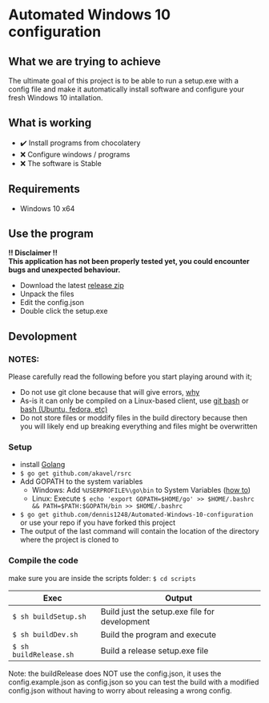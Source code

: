 # Automated Windows 10 configuration

## What we are trying to achieve
The ultimate goal of this project is to be able to run a setup.exe with a config file and make it automatically install software and configure your fresh Windows 10 intallation.  

## What is working
- :heavy_check_mark: Install programs from chocolatery 
- :x: Configure windows / programs
- :x: The software is Stable

## Requirements
- Windows 10 x64  

## Use the program
**!! Disclaimer !!**  
**This application has not been properly tested yet, you could encounter bugs and unexpected behaviour.**
- Download the latest [release zip](https://github.com/dennis1248/Automated-Windows-10-configuration/releases)
- Unpack the files
- Edit the config.json
- Double click the setup.exe

## Devolopment
### NOTES:
Please carefully read the following before you start playing around with it;
- Do not use git clone because that will give errors, [why](https://stackoverflow.com/questions/26942150/importing-go-files-in-same-folder)
-  As-is it can only be compiled on a Linux-based client, use [git bash](https://git-scm.com/downloads) or [bash (Ubuntu, fedora, etc)](https://docs.microsoft.com/en-us/windows/wsl/install-win10)
- Do not store files or moddify files in the build directory because then you will likely end up breaking everything and files might be overwritten
### Setup
- install [Golang](https://golang.org/dl/)
- `$ go get github.com/akavel/rsrc`
- Add GOPATH to the system variables
  - Windows: Add `%USERPROFILE%\go\bin` to System Variables ([how to](https://www.java.com/en/download/help/path.xml))
  - Linux: Execute `$ echo 'export GOPATH=$HOME/go' >> $HOME/.bashrc && PATH=$PATH:$GOPATH/bin >> $HOME/.bashrc`
- `$ go get github.com/dennis1248/Automated-Windows-10-configuration` or use your repo if you have forked this project
- The output of the last command will contain the location of the directory where the project is cloned to
### Compile the code
make sure you are inside the scripts folder: `$ cd scripts`  

Exec | Output
--- | ---
`$ sh buildSetup.sh` | Build just the setup.exe file for development  
`$ sh buildDev.sh` | Build the program and execute  
`$ sh buildRelease.sh` | Build a release setup.exe file  
  
Note: the buildRelease does NOT use the config.json, it uses the config.example.json as config.json so you can test the build with a modified config.json without having to worry about releasing a wrong config.

